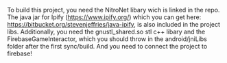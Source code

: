 To build this project, you need the NitroNet libary wich is linked in the repo. 
The java jar for Ipify (https://www.ipify.org/) which you can get here: https://bitbucket.org/stevenjeffries/java-ipify,
is also included in the project libs.
Additionally, you need the gnustl_shared.so stl c++ libary and the FirebaseGameInteractor, which you should throw in
the android/jniLibs folder after the first sync/build. And you need to connect the project to firebase!